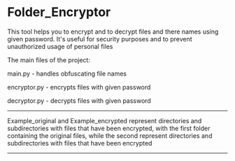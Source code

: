 # Folder_Encryptor
This tool helps you to encrypt and to decrypt files and there names using given password. It's useful for security purposes and to prevent unauthorized usage of personal files

The main files of the project:

main.py - handles obfuscating file names

encryptor.py - encrypts files with given password

decryptor.py - decrypts files with given password

---------------------------------------------------------------------------------

Example_original and Example_encrypted represent directories and subdirectories with files 
that have been encrypted, with the first folder containing the original files, 
while the second represent directories and subdirectories with files that have been encrypted

---------------------------------------------------------------------------------